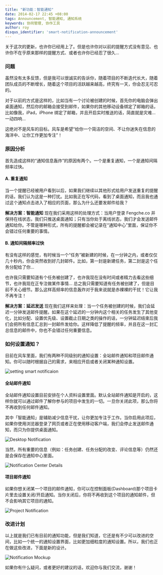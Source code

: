 ```yaml
---
title: "新功能：智能通知"
date: 2014-02-17 22:45 +08:00
tags: Announcement, 智能通知, 通知系统
keywords: 协同管理, 协作工具
author: roy
disqus_identifier: 'smart-notification-announcement'
---
```


关于这次的更新，也许你已经用上了。但是也许你对以前的提醒方式没有意见、也许你不在乎原来那样的提醒方式、或者也许你已经忍了很久...

### 问题

虽然没有太多反馈，但是我可以很诚实的告诉你，随着项目的不断迭代长大，随着团队成员的不断增长，随着这个项目的活跃越来越高，终究有一天，你会忍无可忍的。

对于以前的方式是这样的，比如当有一个讨论被创建的时候，首先你的电脑会弹出桌面通知，然后你的邮箱会接受到邮件，如果你的其他移动设备绑定了邮箱的话，比如像我，iPad，iPhone 绑定了邮箱，并且开启实时推送的话，简直就是灾难...一动四响...

这绝对不是风车的目标。风车是希望“给你一个简洁的空间、不让你迷失在信息的海洋中、让你工作更加专注”！

### 原因分析

首先造成这样的“通知信息轰炸”的原因有两个。一个是重复通知，一个是通知间隔频率过快。

#### A. 重复通知

当一个提醒已经被用户看到以后，如果我们继续以其他形式给用户发送重复的提醒的话，我们认为这是一种打扰。比如我正在写代码，看到了桌面通知，而且我也通过这个通知点击进入了相应的页面，那么为什么还要发邮件给我？


**解决方案：智能通知**
现在我们采用这样的处理方式：当用户登录 Fengche.co 并保持在线状态，我们只推送桌面通知；只有当你处于离线状态，我们才会发送邮件通知给你。不管是哪种形式，所有的提醒都会被记录在“通知中心”里面，保证你不会错过任何重要的事情。

#### B. 通知间隔频率过快

有没有这样的感觉，有时候当一个“任务”被新建的时候，在一分钟之内，或者仅仅几十秒内，你会突然收到好几封邮件。比如，第一封是新建任务，第二封是这个任务分配给了你...

也许我只需要知道有个任务被创建了，也许我现在没有时间或者精力去看这些细节，也许我现在正专注做某件事情... 总之我只需要知道有任务被创建了，但是目前不关心细节。那么这样高频率的信息轰炸对于我来说就是赤裸裸的干扰！它让我不再专注！

**解决方案：延迟发送**
现在我们这样来处理：当一个任务被创建的时候，我们会延迟一分钟发送邮件提醒。如果在这个延迟的一分钟内这个相关的任务发生了其他变化，比如分配、设置优先级、设置截止日期之类的操作的话，一分钟延迟结束后我们会把所有信息汇总到一封邮件发给你。这样降低了提醒的频率，并且在这一封汇总信息的邮件中，你也不会错过任何重要信息。

### 如何设置通知？

目前在风车里面，我们有两种不同级别的通知设置：全站邮件通知和项目邮件通知。你可以随时根据自己的需求，来相应开启或者关闭某种通知设置。

![setting smart notificaion](smart-notification-announcement/seting-smart-notification.png)

#### 全站邮件通知

全站邮件通知设置目前安排在个人资料设置里面。默认全站邮件通知是开启的，这样你就可以通过邮件了解你参与的项目中发生的一切。一旦你关闭此项，那么你将不再收到任何邮件通知。

其中「智能通知」是辅助减少信息干扰，让你更加专注于工作。当你启用此项后，如果你使用浏览器登录了网页或者正在使用移动客户端，我们会停止发送邮件通知，而只为你提供桌面通知。

![Desktop Notification](smart-notification-announcement/desktop-notification.png)

当然，所有重要的信息（例如：任务创建、任务分配的改变、评论信息等）仍然还是会保存在通知中心里面。

![Notification Center Details](smart-notification-announcement/notification-center-detail.png)


#### 项目邮件通知

如果你想关闭某一个项目的邮件通知，你可以在控制面板(Dashboard)那个项目卡片里去设置关闭/开启通知。当你关闭后，你将不再收到这个项目的通知邮件，但不会影响其它项目的通知。

![Project Notification](smart-notification-announcement/project-notification.png)


### 改进计划

以上就是我们已有目前的通知功能，但是我们知道，它还是有不少可以改进的空间，比如一个统一的通知设置界面，比如更加细粒度的通知设置。所以，我们也正在做这些改进，下面是新的设计。

![Notification Mockup](smart-notification-announcement/notification-mockup.png)

如果你有什么疑问，或者更好的建议的话，欢迎你与我们交流，谢谢！
